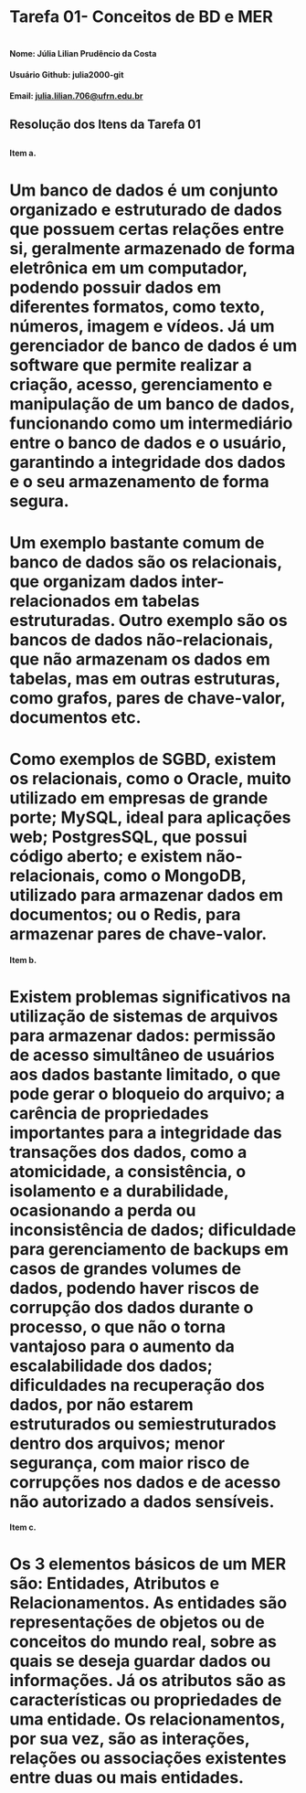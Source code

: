 # Tarefa 01- Conceitos de BD e MER <h1>
#### Nome: Júlia Lilian Prudêncio da Costa <h4>
#### Usuário Github: julia2000-git <h4> 
#### Email: julia.lilian.706@ufrn.edu.br <h4>

## Resolução dos Itens da Tarefa 01 <h2>

#### Item a. <h4>
# Um banco de dados é um conjunto organizado e estruturado de dados que possuem certas relações entre si, geralmente armazenado de forma eletrônica em um computador, podendo possuir dados em diferentes formatos, como texto, números, imagem e vídeos. Já um gerenciador de banco de dados é um software que permite realizar a criação, acesso, gerenciamento e manipulação de um banco de dados, funcionando como um intermediário entre o banco de dados e o usuário, garantindo a integridade dos dados e o seu armazenamento de forma segura. 
# Um exemplo bastante comum de banco de dados são os relacionais, que organizam dados inter-relacionados em tabelas estruturadas. Outro exemplo são os bancos de dados não-relacionais, que não armazenam os dados em tabelas, mas em outras estruturas, como grafos, pares de chave-valor, documentos etc.
# Como exemplos de SGBD, existem os relacionais, como o Oracle, muito utilizado em empresas de grande porte; MySQL, ideal para aplicações web; PostgresSQL, que possui código aberto; e existem não-relacionais, como o MongoDB, utilizado para armazenar dados em documentos; ou o Redis, para armazenar pares de chave-valor.

#### Item b. <h4>
# Existem problemas significativos na utilização de sistemas de arquivos para armazenar dados: permissão de acesso simultâneo de usuários aos dados bastante limitado, o que pode gerar o bloqueio do arquivo; a carência de propriedades importantes para a integridade das transações dos dados, como a atomicidade, a consistência, o isolamento e a durabilidade, ocasionando a perda ou inconsistência de dados; dificuldade para gerenciamento de backups em casos de grandes volumes de dados, podendo haver riscos de corrupção dos dados durante o processo, o que não o torna vantajoso para o aumento da escalabilidade dos dados; dificuldades na recuperação dos dados, por não estarem estruturados ou semiestruturados dentro dos arquivos; menor segurança, com maior risco de corrupções nos dados e de acesso não autorizado a dados sensíveis.

#### Item c. <h4>
# Os 3 elementos básicos de um MER são: Entidades, Atributos e Relacionamentos. As entidades são representações de objetos ou de conceitos do mundo real, sobre as quais se deseja guardar dados ou informações. Já os atributos são as características ou propriedades de uma entidade. Os relacionamentos, por sua vez, são as interações, relações ou associações existentes entre duas ou mais entidades.



